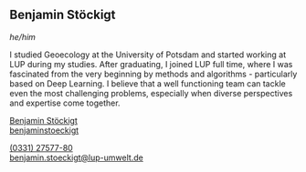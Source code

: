 ## Benjamin Stöckigt
*he/him*

I studied Geoecology at the University of Potsdam and started working at LUP during my studies. After graduating, I joined LUP full time, where I was fascinated from the very beginning by methods and algorithms - particularly based on Deep Learning. I believe that a well functioning team can tackle even the most challenging problems, especially when diverse perspectives and expertise come together.

<i class="fa-brands fa-linkedin"></i> [Benjamin Stöckigt](https://www.linkedin.com/in/benjamin-st%C3%B6ckigt-03777a2b4/)  
<i class="fa-brands fa-github"></i> [benjaminstoeckigt](https://github.com/benjaminstoeckigt)

<i class="fa-solid fa-phone"></i> [(0331) 27577-80](tel:03312757780)  
<i class="fa-solid fa-envelope"></i> [benjamin.stoeckigt@lup-umwelt.de](mailto:benjamin.stoeckigt@lup-umwelt.de)
